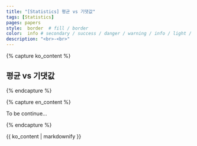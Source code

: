 ```yaml
---
title: "[Statistics] 평균 vs 기댓값"
tags: [Statistics]
pages: papers
style:  border  # fill / border 
color:  info # secondary / success / danger / warning / info / light / dark
description: "<br>-<br>"
---
```

<!-- 한국어 콘텐츠 -->
{% capture ko_content %}
  
## 평균 vs 기댓값

{% endcapture %}

<!-- 영어 콘텐츠 -->
{% capture en_content %}

To be continue...

{% endcapture %}

<div id="content-ko" class="lang-content" data-lang="ko">
  {{ ko_content | markdownify }}
</div>

<div id="content-en" class="lang-content" data-lang="en" style="display: none;">
  {{ en_content | markdownify }}
</div>
